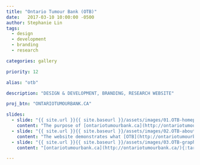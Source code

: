 ```yaml
---
title: "Ontario Tumour Bank (OTB)"
date:   2017-03-10 10:00:00 -0500
author: Stephanie Lin
tags:
  - design
  - development
  - branding
  - research

categories: gallery

priority: 12

alias: "otb"

description: "DESIGN & DEVELOPMENT, BRANDING, RESEARCH WEBSITE"

proj_btn: "ONTARIOTUMOURBANK.CA"

slides:
  - slide: "{{ site.url }}{{ site.baseurl }}/assets/images/01.OTB-homepage-gallery1.jpg"
    content: "The purpose of [ontariotumourbank.ca](http://ontariotumourbank.ca/){:target=\"_blank\"} is to provide cancer researchers with a diverse selection of high-quality tumour-related biospecimens. This OICR project is highly visible, so the website is the most critical communication tool for potential researchers who are searching for cancer-related biospecimen resources and services online."
  - slide: "{{ site.url }}{{ site.baseurl }}/assets/images/02.OTB-about-gallery2.jpg"
    content: "The website demonstrates what [OTB](http://ontariotumourbank.ca/){:target=\"_blank\"} offers to researchers as well as highlights their promises of quality assurance and diversity of biospecimens."
  - slide: "{{ site.url }}{{ site.baseurl }}/assets/images/03.OTB-graphic-process-gallery3.jpg"
    content: "[ontariotumourbank.ca](http://ontariotumourbank.ca/){:target=\"_blank\"} allows researchers to request samples and provide feedback to [OTB](http://ontariotumourbank.ca/){:target=\"_blank\"}. We created an easy to follow graphical process to guide researchers through the sample request process."

---
```

